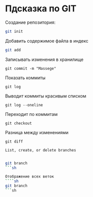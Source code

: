 # Пдсказка по GIT 
Создание репозитория:
```sh
git init
```
Добавить содержимое файла в индекс
```sh
git add
```
Записывать изменения в хранилище
```
git commit -m "Massege"
```
Показать коммиты
```
git log
```
Выводит коммиты красивым списком
```
git log --oneline
```
Переходит по коммитам
```
git checkout
```
Разница между изменениями 
```
git diff
```
    List, create, or delete branches

```sh

git branch    
```sh

Отображение всех веток 
````sh
git branch
```sh



